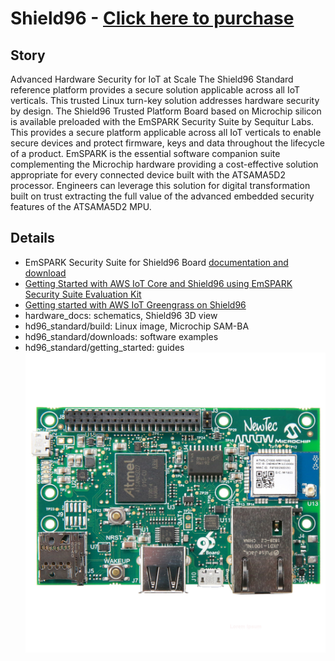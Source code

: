 **Shield96** - [Click here to purchase](https://www.arrow.com/en/research-and-events/articles/the-shield96-development-boards)
====================================================

**Story**
------------------------
Advanced Hardware Security for IoT at Scale
The Shield96 Standard reference platform provides a secure solution applicable across all IoT verticals. This trusted Linux turn-key solution addresses hardware security by design.
The Shield96 Trusted Platform Board based on Microchip silicon is available preloaded with the EmSPARK Security Suite by Sequitur Labs. This provides a secure platform applicable across all IoT verticals to enable secure devices and protect firmware, keys and data throughout the lifecycle of a product. EmSPARK is the essential software companion suite complementing the Microchip hardware providing a cost-effective solution appropriate for every connected device built with the ATSAMA5D2 processor. Engineers can leverage this solution for digital transformation built on trust extracting the full value of the advanced embedded security features of the ATSAMA5D2 MPU.

**Details**
------------------------
- EmSPARK Security Suite for Shield96 Board [documentation and download](https://github.com/ArrowElectronics/hd96/blob/master/hd96_trusted_platform/EmSPARKSecuritySuite_ForHelmsDeep96_OnePagerFlyer_FINAL_12122019.pdf) 
- [Getting Started with AWS IoT Core and Shield96 using EmSPARK Security Suite Evaluation Kit](https://github.com/ArrowElectronics/hd96/wiki/Onboarding-to-Aws-IoT-Core-with-Shield96)
- [Getting started with AWS IoT Greengrass on Shield96](https://github.com/ArrowElectronics/hd96/wiki/Using-AWS-IoT-Greengrass-with-Shield96)
- hardware_docs: schematics, Shield96 3D view
- hd96_standard/build: Linux image, Microchip SAM-BA
- hd96_standard/downloads: software examples
- hd96_standard/getting_started: guides
![Shield96](hardware_docs/pics/Untitled-2.jpg)
